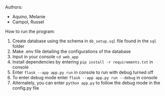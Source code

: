 Authors:
- Aquino, Melanie
- Campol, Russel

How to run the program:
1. Create database using the schema in `db_setup.sql` file found in the `sql` folder
2. Make .env file detailing the configurations of the database
3. Input in your console `cd web_app`
4. Install dependencies by entering `pip install -r requirements.txt` in console
5. Enter `flask --app app.py run` in console to run with debug turned off
6. To enter debug mode enter `flask --app app.py run --debug` in console
7. Alternately, you can enter `python app.py` to follow the debug mode in the config.py file